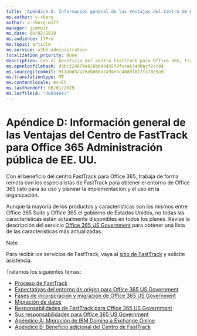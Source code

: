 ```yaml
---
title: 'Apéndice D: Información general de las Ventajas del Centro de FastTrack para Office 365 Administración pública de EE. UU.'
ms.author: v-rberg
author: v-rberg-msft
manager: jimmuir
ms.date: 08/02/2019
ms.audience: ITPro
ms.topic: article
ms.service: o365-administration
localization_priority: None
description: Con el beneficio del centro FastTrack para Office 365, trabaja de forma remota con los especialistas de FastTrack para obtener el entorno de Office 365 listo para su uso y planear la implementación y el uso en la organización.
ms.openlocfilehash: d3bc324674ab18bb4345578fcca6340bbcf2cc84
ms.sourcegitcommit: 911b0d32a26eb068a2a94ebc48d9f8f2fc70e5a9
ms.translationtype: MT
ms.contentlocale: es-ES
ms.lasthandoff: 08/01/2019
ms.locfileid: "36054043"
---
```

# <a name="appendix-d---fasttrack-center-benefit-overview-for-office-365-us-government"></a>Apéndice D: Información general de las Ventajas del Centro de FastTrack para Office 365 Administración pública de EE. UU.

Con el beneficio del centro FastTrack para Office 365, trabaja de forma remota con los especialistas de FastTrack para obtener el entorno de Office 365 listo para su uso y planear la implementación y el uso en la organización. 
  
Aunque la mayoría de los productos y características son los mismos entre Office 365 Suite y Office 365 el gobierno de Estados Unidos, no todas las características están actualmente disponibles en todos los planes. Revise la descripción del servicio [Office 365 US Government](https://aka.ms/aboutgovcloud) para obtener una lista de las características más actualizadas.

> [!NOTE]
> Para recibir los servicios de FastTrack, vaya al [sitio de FastTrack](https://go.microsoft.com/fwlink/?linkid=780698) y solicite asistencia.  

Tratamos los siguientes temas:
- [Proceso de FastTrack](O365-fasttrack-process.md) 
- [Expectativas del entorno de origen para Office 365 US Government](US-Gov-appendix-source-environment-expectations.md)   
- [Fases de incorporación y migración de Office 365 US Government](US-Gov-appendix-onboarding-and-migration.md)
- [Migración de datos](O365-data-migration.md)    
- [Responsabilidades de FastTrack para Office 365 US Government](US-Gov-appendix-fasttrack-responsibilities.md)   
- [Sus responsabilidades para Office 365 US Government](US-Gov-appendix-your-responsibilities.md) 
- [Apéndice A: Migración de IBM Domino a Exchange Online](O365-from-ibm-domino-to-exchange-online.md)   
- [Apéndice B: Beneficio adicional del Centro de FastTrack](O365-fasttrack-additional-benefits.md)


